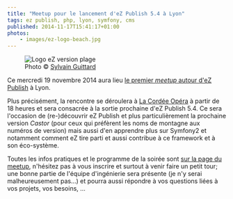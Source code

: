 ```yaml
---
title: "Meetup pour le lancement d'eZ Publish 5.4 à Lyon"
tags: ez publish, php, lyon, symfony, cms
published: 2014-11-17T15:41:17+01:00
photos:
    - images/ez-logo-beach.jpg
---
```


<figure class="object-center">
    <img loading="lazy" src="/images/660x/ez-logo-beach.jpg" alt="Logo eZ version plage">
    <figcaption>Photo &copy; <a href="https://twitter.com/sylvainguittard">Sylvain Guittard</a></figcaption>
</figure>

Ce mercredi 19 novembre 2014 aura lieu [le premier *meetup* autour d'eZ
Publish](http://www.meetup.com/Lyon-eZ-Publish-Meetup/events/217802422/) à Lyon.

Plus précisément, la rencontre se déroulera à [La Cordée
Opéra](https://www.google.com/maps/place/4+Quai+Jean+Moulin,+69001+Lyon,+France/)
à partir de 18 heures et sera consacrée à la sortie prochaine d'eZ Publish 5.4.
Ce sera l'occasion de (re-)découvrir eZ Publish et plus particulièrement la
prochaine version *Castor* (pour ceux qui préfèrent les noms de montagne aux
numéros de version) mais aussi d'en apprendre plus sur Symfony2 et notamment
comment eZ tire parti et aussi contribue à ce framework et à son éco-système.

Toutes les infos pratiques et le programme de la soirée sont [sur la page du
meetup](http://www.meetup.com/Lyon-eZ-Publish-Meetup/events/217802422/),
n'hésitez pas à vous inscrire et surtout à venir faire un petit tour; une bonne
partie de l'équipe d'ingénierie sera présente (je n'y serai malheureusement
pas…) et pourra aussi répondre à vos questions liées à vos projets, vos
besoins, …

